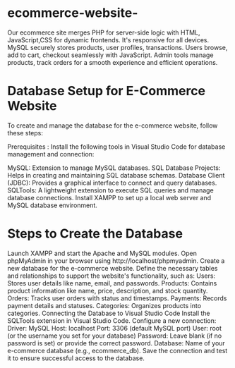 # ecommerce-website-
Our ecommerce site merges PHP for server-side logic with HTML, JavaScript,CSS for dynamic frontends. It's responsive for all devices. MySQL securely stores products, user profiles, transactions. Users browse, add to cart, checkout seamlessly with JavaScript. Admin tools manage products, track orders for a smooth experience and efficient operations.
# Database Setup for E-Commerce Website
To create and manage the database for the e-commerce website, follow these steps:

Prerequisites : 
Install the following tools in Visual Studio Code for database management and connection:

MySQL: Extension to manage MySQL databases.
SQL Database Projects: Helps in creating and maintaining SQL database schemas.
Database Client (JDBC): Provides a graphical interface to connect and query databases.
SQLTools: A lightweight extension to execute SQL queries and manage database connections.
Install XAMPP to set up a local web server and MySQL database environment.

# Steps to Create the Database
Launch XAMPP and start the Apache and MySQL modules.
Open phpMyAdmin in your browser using http://localhost/phpmyadmin.
Create a new database for the e-commerce website.
Define the necessary tables and relationships to support the website's functionality, such as:
Users: Stores user details like name, email, and passwords.
Products: Contains product information like name, price, description, and stock quantity.
Orders: Tracks user orders with status and timestamps.
Payments: Records payment details and statuses.
Categories: Organizes products into categories.
Connecting the Database to Visual Studio Code
Install the SQLTools extension in Visual Studio Code.
Configure a new connection:
Driver: MySQL
Host: localhost
Port: 3306 (default MySQL port)
User: root (or the username you set for your database)
Password: Leave blank (if no password is set) or provide the correct password.
Database: Name of your e-commerce database (e.g., ecommerce_db).
Save the connection and test it to ensure successful access to the database.
